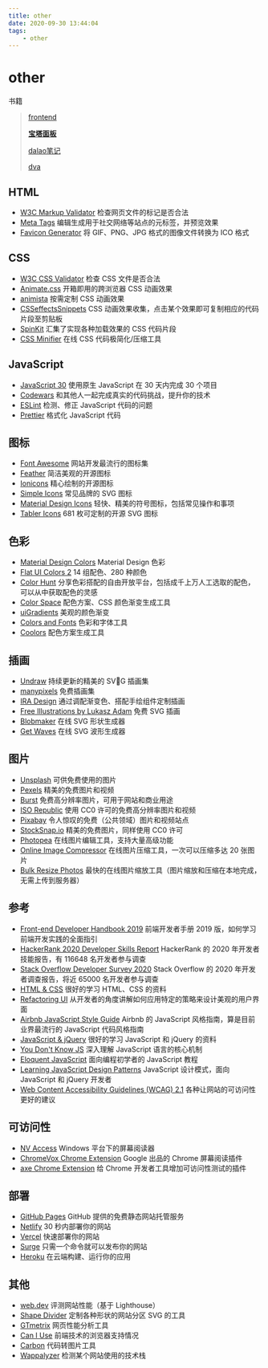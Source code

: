 ```yaml
---
title: other
date: 2020-09-30 13:44:04
tags:
	- other
---
```


# other

书籍

> [frontend](https://frontendmasters.com/books/front-end-handbook/2019/#1.1)
>
> **[宝塔面板](http://27.50.161.190:8888/database)**
>
> [dalao笔记](https://github.com/qianguyihao/Web)
>
> [dva](https://dvajs.com/guide/getting-started.html#%E5%AE%89%E8%A3%85-dva-cli)

## HTML

- [W3C Markup Validator](https://validator.w3.org/) 检查网页文件的标记是否合法
- [Meta Tags](https://metatags.io/) 编辑生成用于社交网络等站点的元标签，并预览效果
- [Favicon Generator](https://favicon-generator.org/) 将 GIF、PNG、JPG 格式的图像文件转换为 ICO 格式

## CSS

- [W3C CSS Validator](https://jigsaw.w3.org/css-validator/) 检查 CSS 文件是否合法
- [Animate.css](https://animate.style/) 开箱即用的跨浏览器 CSS 动画效果
- [animista](http://animista.net/) 按需定制 CSS 动画效果
- [CSSeffectsSnippets](https://emilkowalski.github.io/css-effects-snippets/) CSS 动画效果收集，点击某个效果即可复制相应的代码片段至剪贴板
- [SpinKit](https://tobiasahlin.com/spinkit/) 汇集了实现各种加载效果的 CSS 代码片段
- [CSS Minifier](https://cssminifier.com/) 在线 CSS 代码极简化/压缩工具

## JavaScript

- [JavaScript 30](https://javascript30.com/) 使用原生 JavaScript 在 30 天内完成 30 个项目
- [Codewars](https://www.codewars.com/) 和其他人一起完成真实的代码挑战，提升你的技术
- [ESLint](https://eslint.org/) 检测、修正 JavaScript 代码的问题
- [Prettier](https://prettier.io/) 格式化 JavaScript 代码

## 图标

- [Font Awesome](https://fontawesome.com/) 网站开发最流行的图标集
- [Feather](https://feathericons.com/) 简洁美观的开源图标
- [Ionicons](https://ionicons.com/) 精心绘制的开源图标
- [Simple Icons](https://simpleicons.org/) 常见品牌的 SVG 图标
- [Material Design Icons](https://material.io/resources/icons/) 轻快、精美的符号图标，包括常见操作和事项
- [Tabler Icons](https://tablericons.com/) 681 枚可定制的开源 SVG 图标

## 色彩

- [Material Design Colors](https://www.materialui.co/colors) Material Design 色彩
- [Flat UI Colors 2](https://flatuicolors.com/) 14 组配色、280 种颜色
- [Color Hunt](https://colorhunt.co/) 分享色彩搭配的自由开放平台，包括成千上万人工选取的配色，可以从中获取配色的灵感
- [Color Space](https://mycolor.space/) 配色方案、CSS 颜色渐变生成工具
- [uiGradients](http://www.uigradients.com/) 美观的颜色渐变
- [Colors and Fonts](https://colorsandfonts.com/) 色彩和字体工具
- [Coolors](https://coolors.co/) 配色方案生成工具

## 插画

- [Undraw](https://undraw.co/illustrations) 持续更新的精美的 SVG 插画集
- [manypixels](https://gallery.manypixels.co/) 免费插画集
- [IRA Design](https://iradesign.io/gallery/illustrations) 通过调配渐变色、搭配手绘组件定制插画
- [Free Illustrations by Lukasz Adam](https://lukaszadam.com/illustrations) 免费 SVG 插画
- [Blobmaker](https://www.blobmaker.app/) 在线 SVG 形状生成器
- [Get Waves](https://getwaves.io/) 在线 SVG 波形生成器

## 图片

- [Unsplash](https://unsplash.com/) 可供免费使用的图片
- [Pexels](https://www.pexels.com/) 精美的免费图片和视频
- [Burst](https://burst.shopify.com/) 免费高分辨率图片，可用于网站和商业用途
- [ISO Republic](https://isorepublic.com/) 使用 CC0 许可的免费高分辨率图片和视频
- [Pixabay](https://pixabay.com/) 令人惊叹的免费（公共领域）图片和视频站点
- [StockSnap.io](https://stocksnap.io/) 精美的免费图片，同样使用 CC0 许可
- [Photopea](https://www.photopea.com/) 在线图片编辑工具，支持大量高级功能
- [Online Image Compressor](https://imagecompressor.com/) 在线图片压缩工具，一次可以压缩多达 20 张图片
- [Bulk Resize Photos](https://bulkresizephotos.com/en) 最快的在线图片缩放工具（图片缩放和压缩在本地完成，无需上传到服务器）

## 参考

- [Front-end Developer Handbook 2019](https://frontendmasters.com/books/front-end-handbook/2019/) 前端开发者手册 2019 版，如何学习前端开发实践的全面指引
- [HackerRank 2020 Developer Skills Report](https://research.hackerrank.com/developer-skills/2020) HackerRank 的 2020 年开发者技能报告，有 116648 名开发者参与调查
- [Stack Overflow Developer Survey 2020](https://insights.stackoverflow.com/survey/2020) Stack Overflow 的 2020 年开发者调查报告，将近 65000 名开发者参与调查
- [HTML & CSS](http://www.htmlandcssbook.com/) 很好的学习 HTML、CSS 的资料
- [Refactoring UI](https://refactoringui.com/book/) 从开发者的角度讲解如何应用特定的策略来设计美观的用户界面
- [Airbnb JavaScript Style Guide](https://github.com/airbnb/javascript) Airbnb 的 JavaScript 风格指南，算是目前业界最流行的 JavaScript 代码风格指南
- [JavaScript & jQuery](http://javascriptbook.com/) 很好的学习 JavaScript 和 jQuery 的资料
- [You Don't Know JS](https://github.com/getify/You-Dont-Know-JS) 深入理解 JavaScript 语言的核心机制
- [Eloquent JavaScript](https://eloquentjavascript.net/) 面向编程初学者的 JavaScript 教程
- [Learning JavaScript Design Patterns](https://addyosmani.com/resources/essentialjsdesignpatterns/book/) JavaScript 设计模式，面向 JavaScript 和 jQuery 开发者
- [Web Content Accessibility Guidelines (WCAG) 2.1](https://www.w3.org/TR/WCAG21/) 各种让网站的可访问性更好的建议

## 可访问性

- [NV Access](https://www.nvaccess.org/) Windows 平台下的屏幕阅读器
- [ChromeVox Chrome Extension](https://chrome.google.com/webstore/detail/chromevox/kgejglhpjiefppelpmljglcjbhoiplfn) Google 出品的 Chrome 屏幕阅读插件
- [axe Chrome Extension](https://chrome.google.com/webstore/detail/axe/lhdoppojpmngadmnindnejefpokejbdd) 给 Chrome 开发者工具增加可访问性测试的插件

## 部署

- [GitHub Pages](https://pages.github.com/) GitHub 提供的免费静态网站托管服务
- [Netlify](https://www.netlify.com/) 30 秒内部署你的网站
- [Vercel](https://vercel.com/) 快速部署你的网站
- [Surge](https://surge.sh/) 只需一个命令就可以发布你的网站
- [Heroku](https://www.heroku.com/) 在云端构建、运行你的应用

## 其他

- [web.dev](https://web.dev/measure/) 评测网站性能（基于 Lighthouse）
- [Shape Divider](https://www.shapedivider.app/) 定制各种形状的网站分区 SVG 的工具
- [GTmetrix](https://gtmetrix.com/) 网页性能分析工具
- [Can I Use](https://caniuse.com/) 前端技术的浏览器支持情况
- [Carbon](https://carbon.now.sh/) 代码转图片工具
- [Wappalyzer](https://www.wappalyzer.com/) 检测某个网站使用的技术栈

